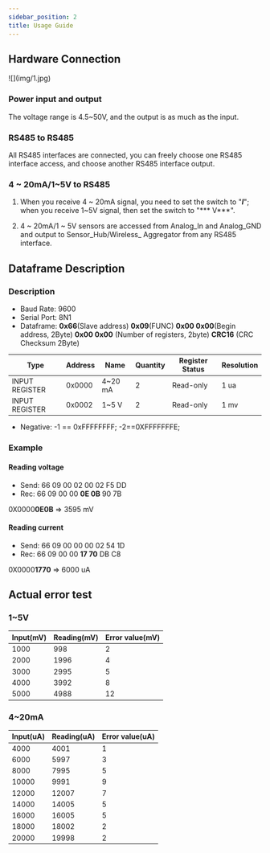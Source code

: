 ```yaml
---
sidebar_position: 2
title: Usage Guide
---
```



## Hardware Connection

<div style={{ textAlign: 'center' }}>
  ![](img/1.jpg)
</div>

### Power input and output

The voltage range is 4.5~50V, and the output is as much as the input.

### RS485 to RS485
All RS485 interfaces are connected, you can freely choose one RS485 interface access, and choose another RS485 interface output.
### 4 ~ 20mA/1~5V to RS485

1. When you receive 4 ~ 20mA signal, you need to set the switch to "***I***"; when you receive 1~5V signal, then set the switch to "*** V***".

2. 4 ~ 20mA/1 ~ 5V sensors are accessed from Analog_In and Analog_GND and output to Sensor_Hub/Wireless_ Aggregator from any RS485 interface.

## Dataframe Description
### Description
- Baud Rate: 9600       
- Serial Port: 8N1
- Dataframe: **0x66**(Slave address)  **0x09**(FUNC)  **0x00 0x00**(Begin address, 2Byte) **0x00 0x00** (Number of registers, 2byte) **CRC16** (CRC Checksum 2Byte)

| Type           | Address | Name    | Quantity | Register Status | Resolution |
| -------------- | ------- | ------- | -------- | --------------- | ---------- |
| INPUT REGISTER | 0x0000  | 4~20 mA | 2        | Read-only       | 1 ua       |
| INPUT REGISTER | 0x0002  | 1~5 V   | 2        | Read-only       | 1 mv       |

- Negative: -1 == 0xFFFFFFFF; -2==0XFFFFFFFE;

### Example

#### Reading voltage

- Send: 66 09 00 02 00 02 F5 DD 
- Rec:  66 09 00 00 **0E 0B** 90 7B

0X0000**0E0B** => 3595 mV 

#### Reading current
- Send: 66 09 00 00 00 02 54 1D 
- Rec:  66 09 00 00 **17 70** DB C8 

0X0000**1770** => 6000 uA

## Actual error test

### 1~5V

| Input(mV) | Reading(mV) | Error value(mV) |
| --------- | ----------- | --------------- |
| 1000      | 998         | 2               |
| 2000      | 1996        | 4               |
| 3000      | 2995        | 5               |
| 4000      | 3992        | 8               |
| 5000      | 4988        | 12              |

### 4~20mA

| Input(uA) | Reading(uA)   | Error value(uA) |
| --------- | ------------- | ---------- |
| 4000      | 4001          | 1          |
| 6000      | 5997          | 3          |
| 8000      | 7995          | 5          |
| 10000     | 9991          | 9          |
| 12000     | 12007         | 7          |
| 14000     | 14005         | 5          |
| 16000     | 16005         | 5          |
| 18000     | 18002         | 2          |
| 20000     | 19998         | 2          |
